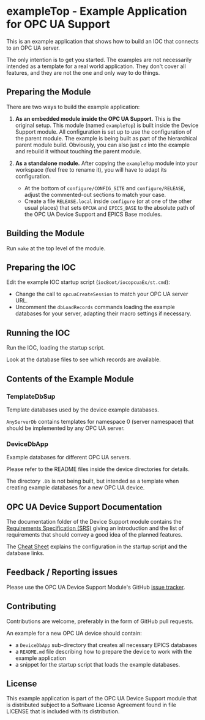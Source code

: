 # exampleTop - Example Application for OPC UA Support

This is an example application that shows how to build an IOC
that connects to an OPC UA server.

The only intention is to get you started.
The examples are not necessarily intended as a template for a real world
application. They don't cover all features, and they are not the one
and only way to do things.

## Preparing the Module

There are two ways to build the example application:

1. __As an embedded module inside the OPC UA Support.__
   This is the original setup. This module (named `exampleTop`) is built
   inside the Device Support module. All configuration is set up to use the
   configuration of the parent module.
   The example is being built as part of the hierarchical parent module build.
   Obviously, you can also just `cd` into the example and rebuild it
   without touching the parent module.

2. __As a standalone module.__
   After copying the `exampleTop` module into your workspace (feel free to
   rename it), you will have to adapt its configuration.
    * At the bottom of `configure/CONFIG_SITE` and `configure/RELEASE`,
      adjust the commented-out sections to match your case.
    * Create a file `RELEASE.local` inside `configure` (or at one of the
      other usual places) that sets `OPCUA` and `EPICS_BASE` to the absolute
      path of the OPC UA Device Support and EPICS Base modules.

## Building the Module

Run `make` at the top level of the module.

## Preparing the IOC

Edit the example IOC startup script (`iocBoot/iocopcuaEx/st.cmd`):
 * Change the call to `opcuaCreateSession` to match your OPC UA server URL.
 * Uncomment the `dbLoadRecords` commands loading the example databases
   for your server, adapting their macro settings if necessary.

## Running the IOC

Run the IOC, loading the startup script.

Look at the database files to see which records are available.

## Contents of the Example Module

### TemplateDbSup

Template databases used by the device example databases.

`AnyServerDb` contains templates for namespace 0 (server namespace) that
should be implemented by any OPC UA server.

### DeviceDbApp

Example databases for different OPC UA servers.

Please refer to the README files inside the device directories for details.

The directory `.Db` is not being built, but intended as a template
when creating example databases for a new OPC UA device.

## OPC UA Device Support Documentation

The documentation folder of the Device Support module contains the
[Requirements Specification (SRS)](https://docs.google.com/viewer?url=https://raw.githubusercontent.com/ralphlange/opcua/master/documentation/EPICS%20Support%20for%20OPC%20UA%20-%20SRS.pdf)
giving an introduction and the list of requirements that should convey a good
idea of the planned features.

The [Cheat Sheet](https://docs.google.com/viewer?url=https://raw.githubusercontent.com/ralphlange/opcua/master/documentation/EPICS%20Support%20for%20OPC%20UA%20-%20Cheat%20Sheet.pdf)
explains the configuration in the startup script and the database links.

## Feedback / Reporting issues

Please use the OPC UA Device Support Module's GitHub
[issue tracker](https://github.com/ralphlange/opcua/issues).

## Contributing

Contributions are welcome, preferably in the form of GitHub pull requests.

An example for a new OPC UA device should contain:
 * a `DeviceDbApp` sub-directory that creates all necessary EPICS databases
 * a `README.md` file describing how to prepare the device to work
   with the example application
 * a snippet for the startup script that loads the example databases.

## License

This example application is part of the OPC UA Device Support module
that is distributed subject to a Software License Agreement found
in file LICENSE that is included with its distribution.
